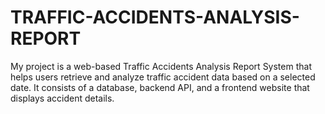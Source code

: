 # TRAFFIC-ACCIDENTS-ANALYSIS-REPORT
My project is a web-based Traffic Accidents Analysis Report System that helps users retrieve and analyze traffic accident data based on a selected date. It consists of a database, backend API, and a frontend website that displays accident details.
